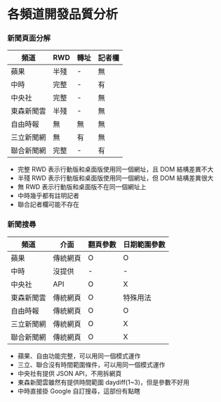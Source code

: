 # 各頻道開發品質分析

### 新聞頁面分解

頻道 | RWD | 轉址 | 記者欄
---- | ---- | ---- | ----
蘋果 | 半殘 | - | 無
中時 | 完整 | - | 有
中央社 | 完整 | - | 無
東森新聞雲 | 半殘 | - | 無
自由時報 | 無 | 無 | 無
三立新聞網 | 無 | 有 | 無
聯合新聞網 | 完整 | - | 有

* 完整 RWD 表示行動版和桌面版使用同一個網址，且 DOM 結構差異不大
* 半殘 RWD 表示行動版和桌面版使用同一個網址，但 DOM 結構差異很大
* 無 RWD 表示行動版和桌面版不在同一個網址上
* 中時幾乎都有註明記者
* 聯合記者欄可能不存在

### 新聞搜尋

頻道 | 介面 | 翻頁參數 | 日期範圍參數
---- | ---- | ---- | ----
蘋果 | 傳統網頁 | O | O
中時 | 沒提供 | - | -
中央社 | API | O | X
東森新聞雲 | 傳統網頁 | O | 特殊用法
自由時報 | 傳統網頁 | O | O
三立新聞網 | 傳統網頁 | O | X
聯合新聞網 | 傳統網頁 | O | X

* 蘋果、自由功能完整，可以用同一個模式運作
* 三立、聯合沒有時間範圍條件，可以用同一個模式運作
* 中央社有提供 JSON API，不用拆網頁
* 東森新聞雲雖然有提供時間範圍 daydiff(1~3)，但是參數不好用
* 中時直接掛 Google 自訂搜尋，這部份有點瞎
